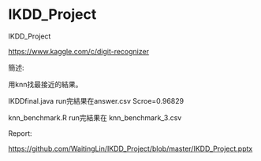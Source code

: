 # IKDD_Project
IKDD_Project

https://www.kaggle.com/c/digit-recognizer

簡述:

 用knn找最接近的結果。

 IKDDfinal.java  run完結果在answer.csv Scroe=0.96829

 knn_benchmark.R  run完結果在 knn_benchmark_3.csv

Report:

  https://github.com/WaitingLin/IKDD_Project/blob/master/IKDD_Project.pptx





